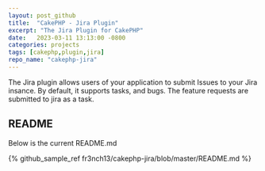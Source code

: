 ```yaml
---
layout: post_github
title:  "CakePHP - Jira Plugin"
excerpt: "The Jira Plugin for CakePHP"
date:   2023-03-11 13:13:00 -0800
categories: projects
tags: [cakephp,plugin,jira]
repo_name: "cakephp-jira"
---
```


The Jira plugin allows users of your application to submit Issues to your Jira insance.
By default, it supports tasks, and bugs. The feature requests are submitted to jira as a task. 

## README

Below is the current README.md

{% github_sample_ref fr3nch13/cakephp-jira/blob/master/README.md %}